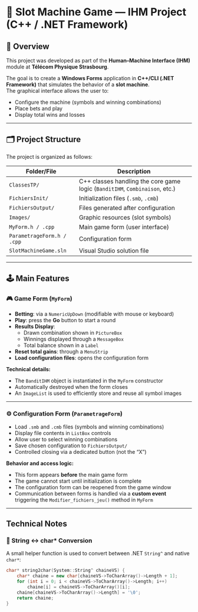 # 🎰 Slot Machine Game — IHM Project (C++ / .NET Framework)

## 📘 Overview
This project was developed as part of the **Human–Machine Interface (IHM)** module at **Télécom Physique Strasbourg**.

The goal is to create a **Windows Forms** application in **C++/CLI (.NET Framework)** that simulates the behavior of a **slot machine**.  
The graphical interface allows the user to:
- Configure the machine (symbols and winning combinations)
- Place bets and play
- Display total wins and losses

---

## 🗂️ Project Structure

The project is organized as follows:

| Folder/File | Description |
|--------------|-------------|
| `ClassesTP/` | C++ classes handling the core game logic (`BanditIHM`, `Combinaison`, etc.) |
| `FichiersInit/` | Initialization files (`.smb`, `.cmb`) |
| `FichiersOutput/` | Files generated after configuration |
| `Images/` | Graphic resources (slot symbols) |
| `MyForm.h / .cpp` | Main game form (user interface) |
| `ParametrageForm.h / .cpp` | Configuration form |
| `SlotMachineGame.sln` | Visual Studio solution file |

---

## 🕹️ Main Features

### 🎮 Game Form (`MyForm`)
- **Betting**: via a `NumericUpDown` (modifiable with mouse or keyboard)
- **Play**: press the **Go** button to start a round
- **Results Display**:
  - Drawn combination shown in `PictureBox`
  - Winnings displayed through a `MessageBox`
  - Total balance shown in a `Label`
- **Reset total gains**: through a `MenuStrip`
- **Load configuration files**: opens the configuration form

**Technical details:**
- The `BanditIHM` object is instantiated in the `MyForm` constructor
- Automatically destroyed when the form closes
- An `ImageList` is used to efficiently store and reuse all symbol images

---

### ⚙️ Configuration Form (`ParametrageForm`)
- Load `.smb` and `.cmb` files (symbols and winning combinations)
- Display file contents in `ListBox` controls
- Allow user to select winning combinations
- Save chosen configuration to `FichiersOutput/`
- Controlled closing via a dedicated button (not the “X”)

**Behavior and access logic:**
- This form appears **before** the main game form
- The game cannot start until initialization is complete
- The configuration form can be reopened from the game window
- Communication between forms is handled via a **custom event**  
  triggering the `Modifier_fichiers_jeu()` method in `MyForm`

---

## Technical Notes

### 🔄 String ↔ char* Conversion
A small helper function is used to convert between .NET `String^` and native `char*`:
```cpp
char* string2char(System::String^ chaineVS) {
    char* chaine = new char[chaineVS->ToCharArray()->Length + 1];
    for (int i = 0; i < chaineVS->ToCharArray()->Length; i++)
        chaine[i] = chaineVS->ToCharArray()[i];
    chaine[chaineVS->ToCharArray()->Length] = '\0';
    return chaine;
}

